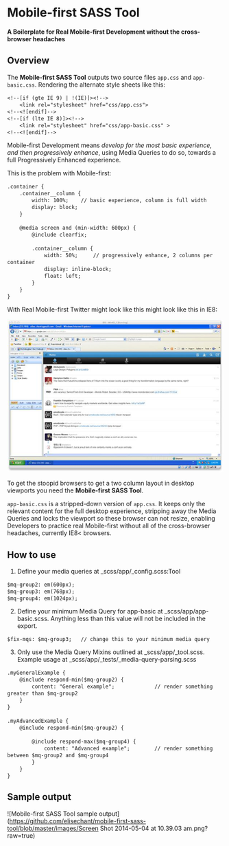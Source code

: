 # Mobile-first SASS Tool
**A Boilerplate for Real Mobile-first Development without the cross-browser headaches**


## Overview

The **Mobile-first SASS Tool** outputs two source files ``app.css`` and ``app-basic.css``. Rendering the alternate style sheets like this:

````
<!--[if (gte IE 9) | !(IE)]><!-->
	<link rel="stylesheet" href="css/app.css">
<!--<![endif]-->
<!--[if (lte IE 8)]><!-->
	<link rel="stylesheet" href="css/app-basic.css" >
<!--<![endif]-->
````


Mobile-first Development means *develop for the most basic experience, and then progressively enhance*, using Media Queries to do so, towards a full Progressively Enhanced experience.

This is the problem with Mobile-first:

````
.container {
	.container__column {
		width: 100%;    // basic experience, column is full width
    	display: block;
	}

	@media screen and (min-width: 600px) {
		@include clearfix;

    	.container__column {
    		width: 50%;     // progressively enhance, 2 columns per container
    		display: inline-block;
    		float: left;
    	}
	}
}
````

With Real Mobile-first Twitter might look like this might look like this in IE8:

![Mobile-first Twitter](https://github.com/elisechant/mobile-first-sass-tool/blob/master/images/mobile-first-twitter.jpg?raw=true)


To get the stoopid browsers to get a two column layout in desktop viewports you need the **Mobile-first SASS Tool**.

``app-basic.css`` is a stripped-down version of ``app.css``. It keeps only the relevant content for the full desktop experience, stripping away the Media Queries and locks the viewport so these browser can not resize, enabling Developers to practice real Mobile-first without all of the cross-browser headaches, currently IE8< browsers.


## How to use

1. Define your media queries at _scss/app/_config.scss:Tool
````
$mq-group2: em(600px);
$mq-group3: em(768px);
$mq-group4: em(1024px);
````

2. Define your minimum Media Query for app-basic at _scss/app/app-basic.scss. Anything less than this value will not be included in the export.
````
$fix-mqs: $mq-group3;   // change this to your minimum media query
````

3. Only use the Media Query Mixins outlined at _scss/app/_tool.scss. Example usage at _scss/app/_tests/_media-query-parsing.scss
````
.myGeneralExample {
	@include respond-min($mq-group2) {
		content: "General example";             // render something greater than $mq-group2
	}
}

.myAdvancedExample {
	@include respond-min($mq-group2) {

		@include respond-max($mq-group4) {
			content: "Advanced example";        // render something between $mq-group2 and $mq-group4
		}
	}
}
````


## Sample output

![Mobile-first SASS Tool sample output](https://github.com/elisechant/mobile-first-sass-tool/blob/master/images/Screen Shot 2014-05-04 at 10.39.03 am.png?raw=true)

